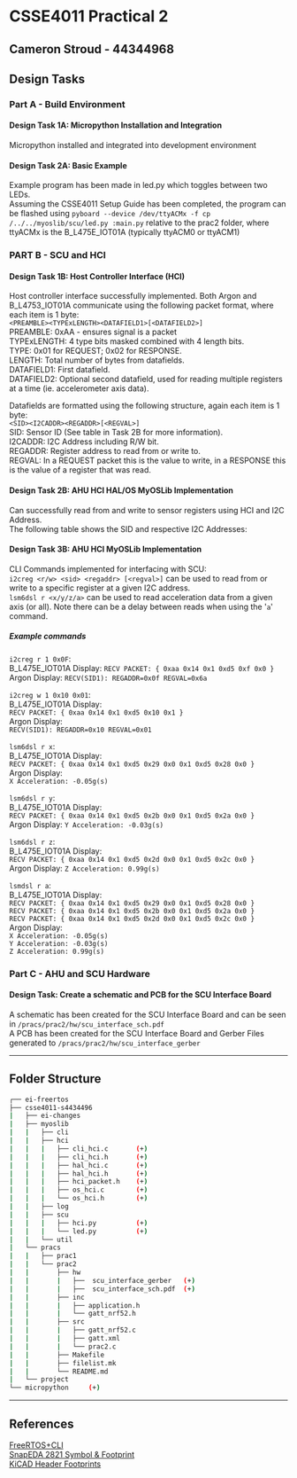 # CSSE4011 Practical 2

## Cameron Stroud - 44344968

## Design Tasks

### Part A - Build Environment

#### Design Task 1A: Micropython Installation and Integration

Micropython installed and integrated into development environment

#### Design Task 2A: Basic Example

Example program has been made in led.py which toggles between two LEDs.  
Assuming the CSSE4011 Setup Guide has been completed, the program can be flashed using `pyboard --device /dev/ttyACMx -f cp /../../myoslib/scu/led.py :main.py` relative to the prac2 folder, where ttyACMx is the B_L475E_IOT01A (typically ttyACM0 or ttyACM1)  

### PART B - SCU and HCI

#### Design Task 1B: Host Controller Interface (HCI)

Host controller interface successfully implemented. Both Argon and B_L4753_IOT01A communicate using the following packet format, where each item is 1 byte:  
`<PREAMBLE><TYPExLENGTH><DATAFIELD1>[<DATAFIELD2>]`  
PREAMBLE: 0xAA - ensures signal is a packet  
TYPExLENGTH: 4 type bits masked combined with 4 length bits.  
TYPE: 0x01 for REQUEST; 0x02 for RESPONSE.  
LENGTH: Total number of bytes from datafields.  
DATAFIELD1: First datafield.  
DATAFIELD2: Optional second datafield, used for reading multiple registers at a time (ie. accelerometer axis data).  

Datafields are formatted using the following structure, again each item is 1 byte:  
`<SID><I2CADDR><REGADDR>[<REGVAL>]`  
SID: Sensor ID (See table in Task 2B for more information).  
I2CADDR: I2C Address including R/W bit.  
REGADDR: Register address to read from or write to.  
REGVAL: In a REQUEST packet this is the value to write, in a RESPONSE this is the value of a register that was read.  

#### Design Task 2B: AHU HCI HAL/OS MyOSLib Implementation

Can successfully read from and write to sensor registers using HCI and I2C Address.  
The following table shows the SID and respective I2C Addresses:  

#### Design Task 3B: AHU HCI MyOSLib Implementation

CLI Commands implemented for interfacing with SCU:  
`i2creg <r/w> <sid> <regaddr> [<regval>]` can be used to read from or write to a specific register at a given I2C address.  
`lsm6dsl r <x/y/z/a>` can be used to read acceleration data from a given axis (or all). Note there can be a delay between reads when using the '`a`' command.  

##### Example commands

`i2creg r 1 0x0F`:  
B_L475E_IOT01A Display: `RECV PACKET: { 0xaa 0x14 0x1 0xd5 0xf 0x0 }`  
Argon Display: `RECV(SID1): REGADDR=0x0f REGVAL=0x6a`  

`i2creg w 1 0x10 0x01`:  
B_L475E_IOT01A Display:  
`RECV PACKET: { 0xaa 0x14 0x1 0xd5 0x10 0x1 }`  
Argon Display:  
`RECV(SID1): REGADDR=0x10 REGVAL=0x01`

`lsm6dsl r x`:  
B_L475E_IOT01A Display:  
`RECV PACKET: { 0xaa 0x14 0x1 0xd5 0x29 0x0 0x1 0xd5 0x28 0x0 }`  
Argon Display:  
`X Acceleration: -0.05g(s)`  

`lsm6dsl r y`:  
B_L475E_IOT01A Display:  
`RECV PACKET: { 0xaa 0x14 0x1 0xd5 0x2b 0x0 0x1 0xd5 0x2a 0x0 }`  
Argon Display: `Y Acceleration: -0.03g(s)`  


`lsm6dsl r z`:  
B_L475E_IOT01A Display:  
`RECV PACKET: { 0xaa 0x14 0x1 0xd5 0x2d 0x0 0x1 0xd5 0x2c 0x0 }`  
Argon Display: `Z Acceleration: 0.99g(s)`  

`lsmdsl r a`:  
B_L475E_IOT01A Display:  
`RECV PACKET: { 0xaa 0x14 0x1 0xd5 0x29 0x0 0x1 0xd5 0x28 0x0 }`  
`RECV PACKET: { 0xaa 0x14 0x1 0xd5 0x2b 0x0 0x1 0xd5 0x2a 0x0 }`  
`RECV PACKET: { 0xaa 0x14 0x1 0xd5 0x2d 0x0 0x1 0xd5 0x2c 0x0 }`  
Argon Display:  
`X Acceleration: -0.05g(s)`  
`Y Acceleration: -0.03g(s)`  
`Z Acceleration: 0.99g(s)`  

### Part C - AHU and SCU Hardware

#### Design Task: Create a schematic and PCB for the SCU Interface Board

A schematic has been created for the SCU Interface Board and can be seen in `/pracs/prac2/hw/scu_interface_sch.pdf`  
A PCB has been created for the SCU Interface Board and Gerber Files generated to `/pracs/prac2/hw/scu_interface_gerber`  

---

## Folder Structure

```bash
┌── ei-freertos  
├── csse4011-s4434496  
|   ├── ei-changes  
|   ├── myoslib  
|   |   ├── cli  
|   |   ├── hci  
|   |   |   ├── cli_hci.c       (+)  
|   |   |   ├── cli_hci.h       (+)  
|   |   |   ├── hal_hci.c       (+)  
|   |   |   ├── hal_hci.h       (+)  
|   |   |   ├── hci_packet.h    (+)  
|   |   |   ├── os_hci.c        (+)  
|   |   |   └── os_hci.h        (+)  
|   |   ├── log  
|   |   ├── scu  
|   |   |   ├── hci.py          (+)  
|   |   |   └── led.py          (+)  
|   |   └── util  
|   └── pracs  
|   |   ├── prac1  
|   |   └── prac2  
|   |       ├── hw  
|   |       |   ├──  scu_interface_gerber   (+)  
|   |       |   ├──  scu_interface_sch.pdf  (+)  
|   |       ├── inc  
|   |       |   ├── application.h  
|   |       |   └── gatt_nrf52.h  
|   |       ├── src  
|   |       |   ├── gatt_nrf52.c  
|   |       |   ├── gatt.xml  
|   |       |   └── prac2.c  
|   |       ├── Makefile  
|   |       ├── filelist.mk  
|   |       └── README.md  
|   └── project  
└── micropython     (+)  
```

---

## References

[FreeRTOS+CLI](https://www.freertos.org/FreeRTOS-Plus/FreeRTOS_Plus_CLI/Download_FreeRTOS_Plus_CLI.html)  
[SnapEDA 2821 Symbol & Footprint](https://www.snapeda.com/parts/2821/Adafruit%20Industries%20LLC/view-part/)  
[KiCAD Header Footprints](https://kicad.github.io/footprints/Connector_PinHeader_2.54mm)  
